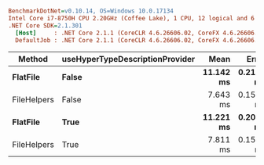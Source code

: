 ``` ini

BenchmarkDotNet=v0.10.14, OS=Windows 10.0.17134
Intel Core i7-8750H CPU 2.20GHz (Coffee Lake), 1 CPU, 12 logical and 6 physical cores
.NET Core SDK=2.1.301
  [Host]     : .NET Core 2.1.1 (CoreCLR 4.6.26606.02, CoreFX 4.6.26606.05), 64bit RyuJIT
  DefaultJob : .NET Core 2.1.1 (CoreCLR 4.6.26606.02, CoreFX 4.6.26606.05), 64bit RyuJIT


```
|      Method | useHyperTypeDescriptionProvider |      Mean |     Error |    StdDev |     Gen 0 |     Gen 1 |     Gen 2 | Allocated |
|------------ |-------------------------------- |----------:|----------:|----------:|----------:|----------:|----------:|----------:|
|    **FlatFile** |                           **False** | **11.142 ms** | **0.2170 ms** | **0.2030 ms** | **3375.0000** | **1062.5000** | **1000.0000** |  **14.61 MB** |
| FileHelpers |                           False |  7.643 ms | 0.1528 ms | 0.2467 ms | 3109.3750 | 1007.8125 | 1000.0000 |  13.39 MB |
|    **FlatFile** |                            **True** | **11.221 ms** | **0.2049 ms** | **0.1917 ms** | **3375.0000** | **1062.5000** | **1000.0000** |  **14.61 MB** |
| FileHelpers |                            True |  7.811 ms | 0.1548 ms | 0.2317 ms | 3109.3750 | 1015.6250 | 1000.0000 |  13.38 MB |
